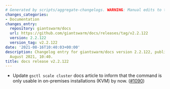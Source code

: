 ```yaml
---
# Generated by scripts/aggregate-changelogs. WARNING: Manual edits to this files will be overwritten.
changes_categories:
- Documentation
changes_entry:
  repository: giantswarm/docs
  url: https://github.com/giantswarm/docs/releases/tag/v2.2.122
  version: 2.2.122
  version_tag: v2.2.122
date: '2021-08-16T10:40:03+00:00'
description: Changelog entry for giantswarm/docs version 2.2.122, published on 16
  August 2021, 10:40.
title: docs release v2.2.122
---
```


- Update `gsctl scale cluster` docs article to inform that the command is only usable in on-premises installations (KVM) by now. ([#1090](https://github.com/giantswarm/docs/pull/1090))
